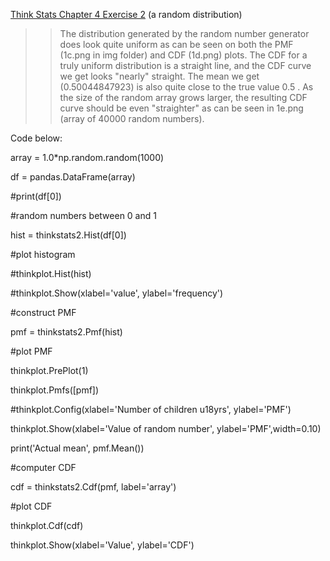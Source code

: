 [Think Stats Chapter 4 Exercise 2](http://greenteapress.com/thinkstats2/html/thinkstats2005.html#toc41) (a random distribution)

>> The distribution generated by the random number generator does look quite uniform as can be seen
on both the PMF (1c.png in img folder) and CDF (1d.png) plots. The CDF for a truly uniform
distribution is a straight line, and the CDF curve we get looks "nearly" straight. The mean we get
(0.50044847923) is also quite close to the true value 0.5 . As the size of the random array grows
larger, the resulting CDF curve should be even "straighter" as can be seen in 1e.png (array of 40000 
random numbers).

Code below:

array = 1.0*np.random.random(1000)
    
df = pandas.DataFrame(array)

#print(df[0])

#random numbers between 0 and 1

hist = thinkstats2.Hist(df[0])

#plot histogram

#thinkplot.Hist(hist)

#thinkplot.Show(xlabel='value', ylabel='frequency')

#construct PMF

pmf = thinkstats2.Pmf(hist)

#plot PMF

thinkplot.PrePlot(1)

thinkplot.Pmfs([pmf])

#thinkplot.Config(xlabel='Number of children u18yrs', ylabel='PMF')

thinkplot.Show(xlabel='Value of random number', ylabel='PMF',width=0.10)

print('Actual mean', pmf.Mean())

#computer CDF

cdf = thinkstats2.Cdf(pmf, label='array')

#plot CDF

thinkplot.Cdf(cdf)

thinkplot.Show(xlabel='Value', ylabel='CDF')

